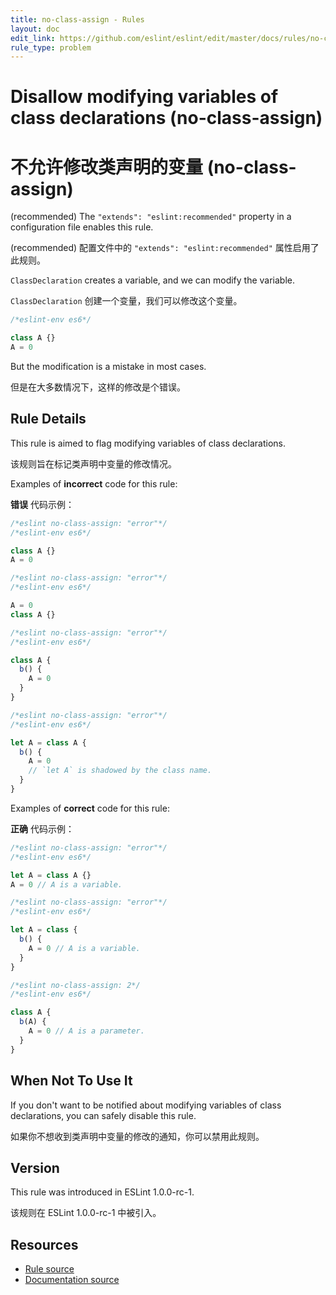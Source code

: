 ```yaml
---
title: no-class-assign - Rules
layout: doc
edit_link: https://github.com/eslint/eslint/edit/master/docs/rules/no-class-assign.md
rule_type: problem
---
```


<!-- Note: No pull requests accepted for this file. See README.md in the root directory for details. -->

# Disallow modifying variables of class declarations (no-class-assign)

# 不允许修改类声明的变量 (no-class-assign)

(recommended) The `"extends": "eslint:recommended"` property in a configuration file enables this rule.

(recommended) 配置文件中的 `"extends": "eslint:recommended"` 属性启用了此规则。

`ClassDeclaration` creates a variable, and we can modify the variable.

`ClassDeclaration` 创建一个变量，我们可以修改这个变量。

```js
/*eslint-env es6*/

class A {}
A = 0
```

But the modification is a mistake in most cases.

但是在大多数情况下，这样的修改是个错误。

## Rule Details

This rule is aimed to flag modifying variables of class declarations.

该规则旨在标记类声明中变量的修改情况。

Examples of **incorrect** code for this rule:

**错误** 代码示例：

```js
/*eslint no-class-assign: "error"*/
/*eslint-env es6*/

class A {}
A = 0
```

```js
/*eslint no-class-assign: "error"*/
/*eslint-env es6*/

A = 0
class A {}
```

```js
/*eslint no-class-assign: "error"*/
/*eslint-env es6*/

class A {
  b() {
    A = 0
  }
}
```

```js
/*eslint no-class-assign: "error"*/
/*eslint-env es6*/

let A = class A {
  b() {
    A = 0
    // `let A` is shadowed by the class name.
  }
}
```

Examples of **correct** code for this rule:

**正确** 代码示例：

```js
/*eslint no-class-assign: "error"*/
/*eslint-env es6*/

let A = class A {}
A = 0 // A is a variable.
```

```js
/*eslint no-class-assign: "error"*/
/*eslint-env es6*/

let A = class {
  b() {
    A = 0 // A is a variable.
  }
}
```

```js
/*eslint no-class-assign: 2*/
/*eslint-env es6*/

class A {
  b(A) {
    A = 0 // A is a parameter.
  }
}
```

## When Not To Use It

If you don't want to be notified about modifying variables of class declarations, you can safely disable this rule.

如果你不想收到类声明中变量的修改的通知，你可以禁用此规则。

## Version

This rule was introduced in ESLint 1.0.0-rc-1.

该规则在 ESLint 1.0.0-rc-1 中被引入。

## Resources

- [Rule source](https://github.com/eslint/eslint/tree/master/lib/rules/no-class-assign.js)
- [Documentation source](https://github.com/eslint/eslint/tree/master/docs/rules/no-class-assign.md)
